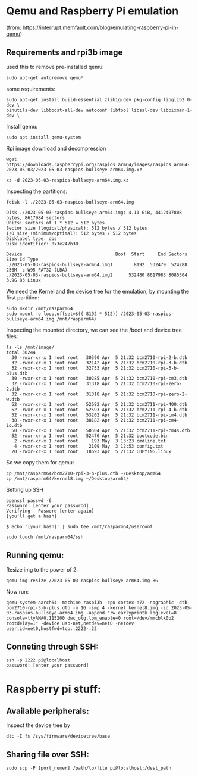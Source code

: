# Qemu and Raspberry Pi emulation 
(from: https://interrupt.memfault.com/blog/emulating-raspberry-pi-in-qemu)

## Requirements and rpi3b image
used this to remove pre-installed qemu:
 ~~~
sudo apt-get autoremove qemu*
 ~~~

some requirements:
~~~
sudo apt-get install build-essential zlib1g-dev pkg-config libglib2.0-dev \
binutils-dev libboost-all-dev autoconf libtool libssl-dev libpixman-1-dev \
~~~
Install qemu:
  ~~~
sudo apt install qemu-system
~~~

Rpi image download and decompression
~~~
wget https://downloads.raspberrypi.org/raspios_arm64/images/raspios_arm64-2023-05-03/2023-05-03-raspios-bullseye-arm64.img.xz

xz -d 2023-05-03-raspios-bullseye-arm64.img.xz
~~~

Inspecting the partitions:
~~~
fdisk -l ./2023-05-03-raspios-bullseye-arm64.img

Disk ./2023-05-03-raspios-bullseye-arm64.img: 4.11 GiB, 4412407808 bytes, 8617984 sectors
Units: sectors of 1 * 512 = 512 bytes
Sector size (logical/physical): 512 bytes / 512 bytes
I/O size (minimum/optimal): 512 bytes / 512 bytes
Disklabel type: dos
Disk identifier: 0x3e247b30

Device                                   Boot  Start     End Sectors  Size Id Type
./2023-05-03-raspios-bullseye-arm64.img1        8192  532479  524288  256M  c W95 FAT32 (LBA)
./2023-05-03-raspios-bullseye-arm64.img2      532480 8617983 8085504  3.9G 83 Linux
~~~

We need the Kernel and the device tree for the emulation, by mounting the first partition:
~~~
sudo mkdir /mnt/rasparm64
sudo mount -o loop,offset=$(( 8192 * 512)) /2023-05-03-raspios-bullseye-arm64.img /mnt/rasparm64/
~~~

Inspecting the mounted directory, we can see the /boot and device tree files:
~~~
ls -ls /mnt/image/
total 30244
  30 -rwxr-xr-x 1 root root   30390 Apr  5 21:32 bcm2710-rpi-2-b.dtb
  32 -rwxr-xr-x 1 root root   32142 Apr  5 21:32 bcm2710-rpi-3-b.dtb
  32 -rwxr-xr-x 1 root root   32753 Apr  5 21:32 bcm2710-rpi-3-b-plus.dtb
  30 -rwxr-xr-x 1 root root   30285 Apr  5 21:32 bcm2710-rpi-cm3.dtb
  32 -rwxr-xr-x 1 root root   31318 Apr  5 21:32 bcm2710-rpi-zero-2.dtb
  32 -rwxr-xr-x 1 root root   31318 Apr  5 21:32 bcm2710-rpi-zero-2-w.dtb
  52 -rwxr-xr-x 1 root root   52682 Apr  5 21:32 bcm2711-rpi-400.dtb
  52 -rwxr-xr-x 1 root root   52593 Apr  5 21:32 bcm2711-rpi-4-b.dtb
  52 -rwxr-xr-x 1 root root   53202 Apr  5 21:32 bcm2711-rpi-cm4.dtb
  38 -rwxr-xr-x 1 root root   38182 Apr  5 21:32 bcm2711-rpi-cm4-io.dtb
  50 -rwxr-xr-x 1 root root   50504 Apr  5 21:32 bcm2711-rpi-cm4s.dtb
  52 -rwxr-xr-x 1 root root   52476 Apr  5 21:32 bootcode.bin
   2 -rwxr-xr-x 1 root root     193 May  3 13:23 cmdline.txt
   4 -rwxr-xr-x 1 root root    2109 May  3 12:53 config.txt
  20 -rwxr-xr-x 1 root root   18693 Apr  5 21:32 COPYING.linux
~~~

So we copy them for qemu:
~~~
cp /mnt/rasparm64/bcm2710-rpi-3-b-plus.dtb ~/Desktop/arm64
cp /mnt/rasparm64/kernel8.img ~/Desktop/arm64/
~~~

Setting up SSH
~~~
openssl passwd -6
Password: [enter your passwrod]
Verifying - Pasword [enter again]
[you'll get a hash]

$ echo '[your hash]' | sudo tee /mnt/rasparm64/userconf

sudo touch /mnt/rasparm64/ssh
~~~

## Running qemu:
Resize img to the power of 2:
~~~
qemu-img resize /2023-05-03-raspios-bullseye-arm64.img 8G
~~~

Now run:
~~~
qemu-system-aarch64 -machine raspi3b -cpu cortex-a72 -nographic -dtb bcm2710-rpi-3-b-plus.dtb -m 1G -smp 4 -kernel kernel8.img -sd 2023-05-03-raspios-bullseye-arm64.img -append "rw earlyprintk loglevel=8 console=ttyAMA0,115200 dwc_otg.lpm_enable=0 root=/dev/mmcblk0p2 rootdelay=1" -device usb-net,netdev=net0 -netdev user,id=net0,hostfwd=tcp::2222-:22
~~~

## Conneting through SSH:
~~~
ssh -p 2222 pi@localhost
password: [enter your password]
~~~


# Raspberry pi stuff:
## Available peripherals:
Inspect the device tree by
~~~
dtc -I fs /sys/firmware/devicetree/base
~~~

## Sharing file over SSH:
~~~
sudo scp -P [port_numer] /path/to/file pi@localhost:/dest_path
~~~
